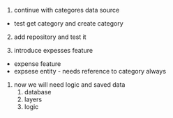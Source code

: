 1. continue with categores data source
- test get category and create category
2. add repository and test it

2. introduce expesses feature
- expense feature
- expsese entity - needs reference to category always

1. now we will need logic and saved data
   1. database
   2. layers 
   3. logic